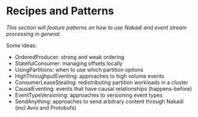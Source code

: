 # Recipes and Patterns

_This section will feature patterns on how to use Nakadi and event stream processing in general._

Some ideas:

 - OrderedProducer: strong and weak ordering
 - StatefulConsumer: managing offsets locally
 - UsingPartitions: when to use which partition options
 - HighThroughputEventing: approaches to high volume events
 - ConsumerLeaseStealing: redistributing partition workloads in a cluster
 - CausalEventing: events that have causal relationships (happens-before)
 - EventTypeVersioning: approaches to versioning event types
 - SendAnything: approaches to send arbitrary content through Nakadi (incl Avro and Protobufs)
